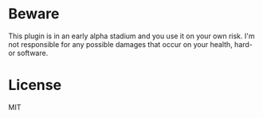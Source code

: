 # Beware
This plugin is in an early alpha stadium and you use it on your own risk. 
I'm not responsible for any possible damages that occur on your health, hard- or software.

# License
MIT
